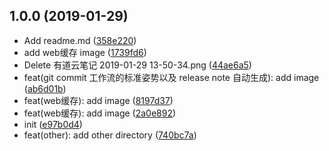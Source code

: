 ## 1.0.0 (2019-01-29)

* Add readme.md ([358e220](https://github.com/AngusYang9/image/commit/358e220))
* add web缓存 image ([1739fd6](https://github.com/AngusYang9/image/commit/1739fd6))
* Delete 有道云笔记 2019-01-29 13-50-34.png ([44ae6a5](https://github.com/AngusYang9/image/commit/44ae6a5))
* feat(git commit 工作流的标准姿势以及 release note 自动生成): add image ([ab6d01b](https://github.com/AngusYang9/image/commit/ab6d01b))
* feat(web缓存): add image ([8197d37](https://github.com/AngusYang9/image/commit/8197d37))
* feat(web缓存): add image ([2a0e892](https://github.com/AngusYang9/image/commit/2a0e892))
* init ([e97b0d4](https://github.com/AngusYang9/image/commit/e97b0d4))
* feat(other): add other directory ([740bc7a](https://github.com/AngusYang9/image/commit/740bc7a))



